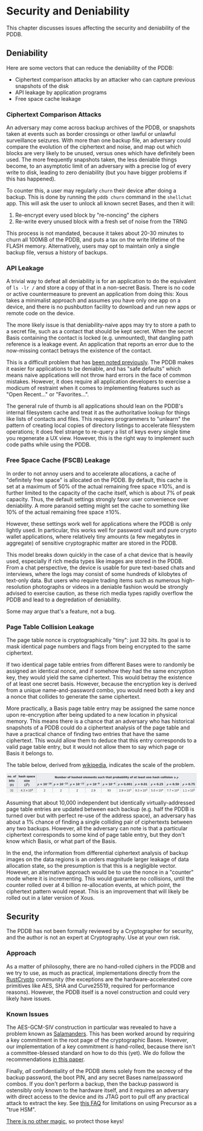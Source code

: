 # Security and Deniability

This chapter discusses issues affecting the security and deniability of the PDDB.

## Deniability

Here are some vectors that can reduce the deniability of the PDDB:
  - Ciphertext comparison attacks by an attacker who can capture previous snapshots of the disk
  - API leakage by application programs
  - Free space cache leakage

### Ciphertext Comparison Attacks

An adversary may come across backup archives of the PDDB, or snapshots taken at events such as border crossings or other lawful or unlawful surveillance seizures. With more than one backup file, an adversary could compare the evolution of the ciphertext and noise, and map out which blocks are very likely to be unused, versus ones which have definitely been used. The more frequently snapshots taken, the less deniable things become, to an asymptotic limit of an adversary with a precise log of every write to disk, leading to zero deniability (but you have bigger problems if this has happened).

To counter this, a user may regularly `churn` their device after doing a backup. This is done by running the `pddb churn` command in the `shellchat` app. This will ask the user to unlock all known secret Bases, and then it will:

1. Re-encrypt every used block by "re-noncing" the ciphers
2. Re-write every unused block with a fresh set of noise from the TRNG

This process is not mandated, because it takes about 20-30 minutes to churn all 100MiB of the PDDB, and puts a tax on the write lifetime of the FLASH memory. Alternatively, users may opt to maintain only a single backup file, versus a history of backups.

### API Leakage

A trivial way to defeat all deniability is for an application to do the equivalent of `ls -lr /` and store a copy of that in a non-secret Basis. There is no code or active countermeasure to prevent an application from doing this: Xous takes a minimalist approach and assumes you have only one app on a device, and there is no pushbutton facility to download and run new apps or remote code on the device.

The more likely issue is that deniability-naive apps may try to store a path to a secret file, such as a contact that should be kept secret. When the secret Basis containing the contact is locked (e.g. unmounted), that dangling path reference is a leakage event. An application that reports an error due to the now-missing contact betrays the existence of the contact.

This is a difficult problem that has [been noted previously](https://www.schneier.com/wp-content/uploads/2016/02/paper-truecrypt-dfs.pdf). The PDDB makes it easier for applications to be deniable, and has "safe defaults" which means naive applications will not throw hard errors in the face of common mistakes. However, it does require all application developers to exercise a modicum of restraint when it comes to implementing features such as "Open Recent..." or "Favorites...".

The general rule of thumb is all applications should lean on the PDDB's internal filesystem cache and treat it as the authoritative lookup for things like lists of contacts and files. This requires programmers to "unlearn" the pattern of creating local copies of directory listings to accelerate filesystem operations; it does feel strange to re-query a list of keys every single time you regenerate a UX view. However, this is the right way to implement such code paths while using the PDDB.

### Free Space Cache (FSCB) Leakage

In order to not annoy users and to accelerate allocations, a cache of "definitely free space" is allocated on the PDDB. By default, this cache is set at a maximum of 50% of the actual remaining free space ±10%, and is further limited to the capacity of the cache itself, which is about 7% of peak capacity. Thus, the default settings strongly favor user convenience over deniability. A more paranoid setting might set the cache to something like 10% of the actual remaining free space ±10%.

However, these settings work well for applications where the PDDB is only lightly used. In particular, this works well for password vault and pure crypto wallet applications, where relatively tiny amounts (a few megabytes in aggregate) of sensitive cryptographic matter are stored in the PDDB.

This model breaks down quickly in the case of a chat device that is heavily used, especially if rich media types like images are stored in the PDDB. From a chat perspective, the device is usable for pure text-based chats and interviews, where the logs may consist of some hundreds of kilobytes of text-only data. But users who require trading items such as numerous high-resolution photographs or videos in a deniable fashion would be strongly advised to exercise caution, as these rich media types rapidly overflow the PDDB and lead to a degredation of deniability.

Some may argue that's a feature, not a bug.

### Page Table Collision Leakage

The page table nonce is cryptographically "tiny": just 32 bits. Its goal is to mask identical page numbers and flags from being encrypted to the same ciphertext.

If two identical page table entries from different Bases were to randomly be assigned an identical nonce, and if somehow they had the same encryption key, they would yield the same ciphertext. This would betray the existence of at least one secret basis. However, because the encryption key is derived from a unique name-and-password combo, you would need both a key and a nonce that collides to generate the same ciphertext.

More practically, a Basis page table entry may be assigned the same nonce upon re-encryption after being updated to a new location in physical memory. This means there is a chance that an adversary who has historical snapshots of a PDDB could do a ciphertext analysis of the page table and have a practical chance of finding two entries that have the same ciphertext. This would allow them to deduce that this entry corresponds to a valid page table entry, but it would not allow them to say which page or Basis it belongs to.

The table below, derived from [wikipedia](https://en.wikipedia.org/wiki/Birthday_problem), indicates the scale of the problem.

![collision probabilities](images/collision-chance.png)

Assuming that about 10,000 independent but identically virtually-addressed page table entries are updated between each backup (e.g. half the PDDB is turned over but with perfect re-use of the address space), an adversary has about a 1% chance of finding a single colliding pair of ciphertexts between any two backups. However, all the adversary can note is that a particular ciphertext corresponds to some kind of page table entry, but they don't know which Basis, or what part of the Basis.

In the end, the information from differential ciphertext analysis of backup images on the data regions is an orders magnitude larger leakage of data allocation state, so the presumption is that this is a negligible vector. However, an alternative approach would be to use the nonce in a "counter" mode where it is incrementing. This would guarantee no collisions, until the counter rolled over at 4 billion re-allocation events, at which point, the ciphertext pattern would repeat. This is an improvement that will likely be rolled out in a later version of Xous.

## Security

The PDDB has not been formally reviewed by a Cryptographer for security, and the author is not an expert at Cryptography. Use at your own risk.

### Approach

As a matter of philosophy, there are no hand-rolled ciphers in the PDDB and we try to use, as much as practical, implementations directly from the [RustCrypto](https://cryptography.rs/) community (the exceptions are the hardware-accelerated core primitives like AES, SHA and Curve25519, required for performance reasons). However, the PDDB itself is a novel construction and could very likely have issues.

### Known Issues

The AES-GCM-SIV construction in particular was revealed to have a problem known as [Salamanders](https://keymaterial.net/2020/09/07/invisible-salamanders-in-aes-gcm-siv/). This has been worked around by requiring a key commitment in the root page of the cryptographic Bases. However, our implementation of a key commitment *is* hand-rolled, because there isn't a committee-blessed standard on how to do this (yet). We do follow the recommendations [in this paper](https://eprint.iacr.org/2020/1456.pdf).

Finally, *all* confidentiality of the PDDB stems solely from the secrecy of the backup password, the boot PIN, and any secret Bases name/password combos. If you don't perform a backup, then the backup password is ostensibly only known to the hardware itself, and it requires an adversary with direct access to the device and its JTAG port to pull off any practical attack to extract the key. See [this FAQ](https://github.com/betrusted-io/betrusted-wiki/wiki/FAQ:-FPGA-AES-Encryption-Key-(eFuse-BBRAM)#can-the-fpga-encryption-key-foil-an-attacker-who-has-unlimited-physical-access-to-my-device) for limitations on using Precursor as a "true HSM".

[There is no other magic](https://en.wikipedia.org/wiki/Kerckhoffs%27s_principle), so protect those keys!
